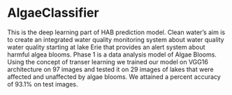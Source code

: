 # AlgaeClassifier
This is the deep learning part of HAB prediction model.
Clean water’s aim is to create an integrated water quality monitoring system about water quality water quality starting at lake Erie that
provides an alert system about harmful algea blooms.
Phase 1 is a data analysis model of Algae Blooms.
Using the concept of transer learning we trained our model on VGG16 architecture on 97 images and tested it on 29 images of lakes that were affected and unaffected by algae blooms.
We attained a percent accuracy of 93.1% on test images.
